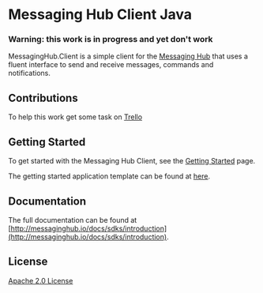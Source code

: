 # Messaging Hub Client Java

### Warning: this work is in progress and yet don't work

MessagingHub.Client is a simple client for the [Messaging Hub](https://messaginghub.io/)
that uses a fluent interface to send and receive messages, commands and notifications.

## Contributions

To help this work get some task on [Trello](https://trello.com/b/lp28VxvS/messaging-hub-client-java)


## Getting Started

To get started with the Messaging Hub Client, see the [Getting Started](http://messaginghub.io/docs/sdks/getting-started) page.

The getting started application template can be found at [here](https://github.com/takenet/messaginghub-client-java/tree/master/src/Template).

## Documentation

The full documentation can be found at [http://messaginghub.io/docs/sdks/introduction](http://messaginghub.io/docs/sdks/introduction).

## License

[Apache 2.0 License](https://github.com/takenet/messaginghub-client-csharp/blob/master/LICENSE)
